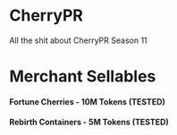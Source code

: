 # CherryPR
All the shit about CherryPR Season 11

# Merchant Sellables
#### Fortune Cherries - 10M Tokens (TESTED)
#### Rebirth Containers - 5M Tokens (TESTED)
